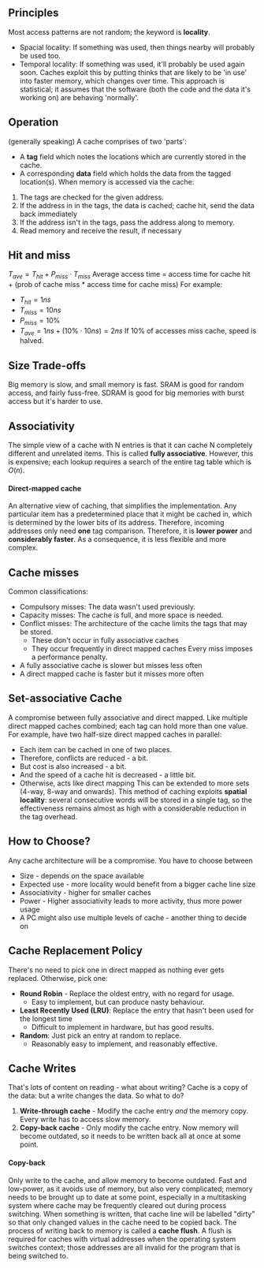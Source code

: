 ## Principles
Most access patterns are not random; the keyword is **locality**.
- Spacial locality: If something was used, then things nearby will probably be used too.
- Temporal locality: If something was used, it'll probably be used again soon.
Caches exploit this by putting thinks that are likely to be 'in use' into faster memory, which changes over time. This approach is statistical; it assumes that the software (both the code and the data it's working on) are behaving 'normally'.

## Operation
(generally speaking)
A cache comprises of two 'parts':
- A **tag** field which notes the locations which are currently stored in the cache.
- A corresponding **data** field which holds the data from the tagged location(s).
When memory is accessed via the cache:
1. The tags are checked for the given address.
2. If the address in in the tags, the data is cached; cache hit, send the data back immediately
3. If the address isn't in the tags, pass the address along to memory.
4. Read memory and receive the result, if necessary

## Hit and miss
$T_{ave} = T_{hit} + P_{miss} \cdot T_{miss}$
Average access time = access time for cache hit + (prob of cache miss * access time for cache miss)
For example:
- $T_{hit} = 1ns$
- $T_{miss} = 10ns$
- $P_{miss} = 10\%$
- $T_{ave} = 1ns + (10\% \cdot 10ns) = 2ns$
If 10% of accesses miss cache, speed is halved.

## Size Trade-offs
Big memory is slow, and small memory is fast.
SRAM is good for random access, and fairly fuss-free.
SDRAM is good for big memories with burst access but it's harder to use.

## Associativity
The simple view of a cache with N entries is that it can cache N completely different and unrelated items. This is called **fully associative**. However, this is expensive; each lookup requires a search of the entire tag table which is $O(n)$.

#### Direct-mapped cache
An alternative view of caching, that simplifies the implementation. Any particular item has a predetermined place that it might be cached in, which is determined by the lower bits of its address. Therefore, incoming addresses only need **one** tag comparison. Therefore, it is **lower power** and **considerably faster**. As a consequence, it is less flexible and more complex.

## Cache misses
Common classifications:
- Compulsory misses: The data wasn't used previously.
- Capacity misses: The cache is full, and more space is needed.
- Conflict misses: The architecture of the cache limits the tags that may be stored.
	- These don't occur in fully associative caches
	- They occur frequently in direct mapped caches
Every miss imposes a performance penalty.
- A fully associative cache is slower but misses less often
- A direct mapped cache is faster but it misses more often

## Set-associative Cache
A compromise between fully associative and direct mapped. Like multiple direct mapped caches combined; each tag can hold more than one value.
For example, have two half-size direct mapped caches in parallel:
- Each item can be cached in one of two places.
- Therefore, conflicts are reduced - a bit.
- But cost is also increased - a bit.
- And the speed of a cache hit is decreased - a little bit.
- Otherwise, acts like direct mapping
This can be extended to more sets (4-way, 8-way and onwards).
This method of caching exploits **spatial locality**: several consecutive words will be stored in a single tag, so the effectiveness remains almost as high with a considerable reduction in the tag overhead.

## How to Choose?
Any cache architecture will be a compromise. You have to choose between 
- Size - depends on the space available
- Expected use - more locality would benefit from a bigger cache line size
- Associativity - higher for smaller caches
- Power - Higher associativity leads to more activity, thus more power usage
- A PC might also use multiple levels of cache - another thing to decide on

## Cache Replacement Policy
There's no need to pick one in direct mapped as nothing ever gets replaced. Otherwise, pick one:
- **Round Robin** - Replace the oldest entry, with no regard for usage.
	- Easy to implement, but can produce nasty behaviour.
- **Least Recently Used (LRU)**: Replace the entry that hasn't been used for the longest time
	- Difficult to implement in hardware, but has good results.
- **Random**: Just pick an entry at random to replace.
	- Reasonably easy to implement, and reasonably effective.

## Cache Writes
That's lots of content on reading - what about writing? Cache is a copy of the data: but a write changes the data. So what to do?
1. **Write-through cache** - Modify the cache entry *and* the memory copy. Every write has to access slow memory.
2. **Copy-back cache** - Only modify the cache entry. Now memory will become outdated, so it needs to be written back all at once at some point.

#### Copy-back
Only write to the cache, and allow memory to become outdated. Fast and low-power, as it avoids use of memory, but also very complicated; memory needs to be brought up to date at some point, especially in a multitasking system where cache may be frequently cleared out during process switching.
When something is written, that cache line will be labelled "dirty" so that only changed values in the cache need to be copied back.
The process of writing back to memory is called a **cache flush**. A flush is required for caches with virtual addresses when the operating system switches context; those addresses are all invalid for the program that is being switched to.